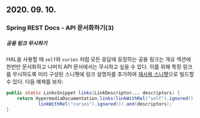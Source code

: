 ## 2020. 09. 10.

### Spring REST Docs - API 문서화하기(3)

##### 공용 링크 무시하기

HAL을 사용할 때 `self`와 `curies` 처럼 모든 응답에 등장하는 공용 링크는 개요 섹션에 한번만 문서화하고 나머지 API 문서에서는 무시하고 싶을 수 있다. 이를 위해 특정 링크를 무시하도록 미리 구성된 스니펫에 링크 설명자를 추가하여 [재사용 스니펫][reusing-snippet]으로 빌드할 수 있다. 다음 예제를 보자:

```java
public static LinksSnippet links(LinkDescriptor... descriptors) {
	return HypermediaDocumentation.links(linkWithRel("self").ignored().optional(),
			linkWithRel("curies").ignored()).and(descriptors);
}
```



[reusing-snippet]: https://docs.spring.io/spring-restdocs/docs/2.0.4.RELEASE/reference/html5/#documenting-your-api-reusing-snippets